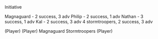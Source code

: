 Initiative

Magnaguard - 2 success, 3 adv
Philip - 2 success, 1 adv
Nathan - 3 success, 1 adv
Kal - 2 success, 3 adv
4 stormtroopers, 2 success, 3 adv

(Player)
(Player)
Magnaguard
Stormtroopers
(Player)
